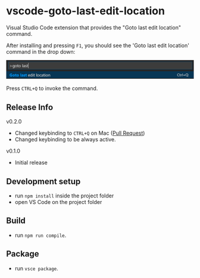 # vscode-goto-last-edit-location
Visual Studio Code extension that provides the "Goto last edit location" command.

After installing and pressing `F1`, you should see the 'Goto last edit location' command in the drop down:

![Command](doc/command.png "Goto last edit location command")

Press `CTRL+Q` to invoke the command.

## Release Info
v0.2.0
- Changed keybinding to `CTRL+Q` on Mac ([Pull Request](https://github.com/krizzdewizz/vscode-goto-last-edit-location/pull/1))
- Changed keybinding to be always active.

v0.1.0
- Initial release

## Development setup
- run `npm install` inside the project folder
- open VS Code on the project folder

## Build
- run `npm run compile`.

## Package
- run `vsce package`.

